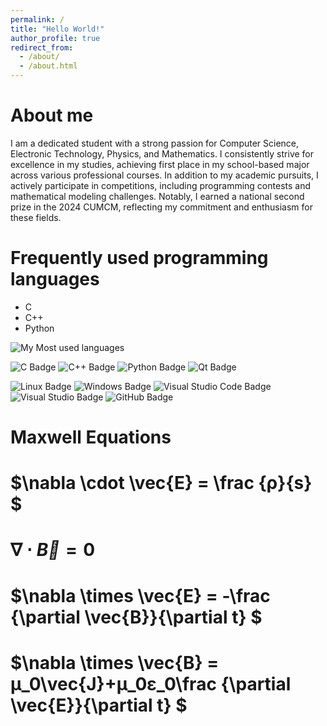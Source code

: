 ```yaml
---
permalink: /
title: "Hello World!"
author_profile: true
redirect_from: 
  - /about/
  - /about.html
---
```


About me
======
I am a dedicated student with a strong passion for Computer Science, Electronic Technology, Physics, and Mathematics. I consistently strive for excellence in my studies, achieving first place in my school-based major across various professional courses. In addition to my academic pursuits, I actively participate in competitions, including programming contests and mathematical modeling challenges. Notably, I earned a national second prize in the 2024 CUMCM, reflecting my commitment and enthusiasm for these fields.

Frequently used programming languages
======
* C
* C++
* Python

![My Most used languages](https://github-readme-stats.vercel.app/api/top-langs/?username=Vann-Isaac-Hwang&layout=compact&hide_border=true&langs_count=10)

<!--  skill badge 技能徽章 -->
![C Badge](https://img.shields.io/badge/C-A8B9CC?logo=c&logoColor=fff&style=flat)
![C++ Badge](https://img.shields.io/badge/C%2B%2B-00599C?logo=cplusplus&logoColor=fff&style=flat)
![Python Badge](https://img.shields.io/badge/Python-3776AB?logo=python&logoColor=fff&style=flat)
![Qt Badge](https://img.shields.io/badge/Qt-41CD52?logo=qt&logoColor=fff&style=flat)

![Linux Badge](https://img.shields.io/badge/Linux-FCC624?logo=linux&logoColor=000&style=flat)
![Windows Badge](https://img.shields.io/badge/Windows-0078D6?logo=windows&logoColor=fff&style=flat)
![Visual Studio Code Badge](https://img.shields.io/badge/Visual%20Studio%20Code-007ACC?logo=visualstudiocode&logoColor=fff&style=flat)
![Visual Studio Badge](https://img.shields.io/badge/Visual%20Studio-5C2D91?logo=visualstudio&logoColor=fff&style=flat)
![GitHub Badge](https://img.shields.io/badge/GitHub-181717?logo=github&logoColor=fff&style=flat)

# **Maxwell Equations**
# $\nabla \cdot \vec{E} = \frac {ρ}{s} $
# $\nabla \cdot \vec{B} = 0$
# $\nabla \times \vec{E} = -\frac {\partial \vec{B}}{\partial t} $
# $\nabla \times \vec{B} = μ_0\vec{J}+μ_0ε_0\frac {\partial \vec{E}}{\partial t} $

<!--
For more info
------
[Blank]
-->
